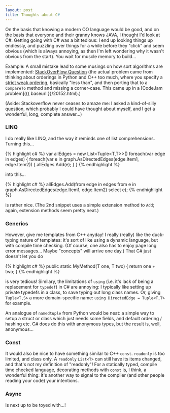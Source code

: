 ```yaml
---
layout: post
title: Thoughts about C#
---
```


On the basis that knowing a modern OO language would be good, and on the basis that everyone and their granny knows JAVA, I thought I'd look at C#.  Getting going with C# was a bit tedious: I end up looking things up endlessly, and puzzling over things for a while before they "click" and seem obvious (which is always annoying, as then I'm left wondering why it wasn't obvious from the start).  You wait for muscle memory to build...  

Example: A small mistake lead to some musings on how sort algorithms are implemented: [StackOverFlow Question](http://stackoverflow.com/questions/30865510/why-does-failing-to-recognise-equality-mess-up-c-sharp-listt-sort) (the actual problem came from thinking about orderings in Python and C++ too much, where you specify a [strict weak ordering](https://en.wikipedia.org/wiki/Weak_ordering#Strict_weak_orderings), basically "less than", and then porting that to a `CompareTo` method and missing a corner-case.  This came up in a [CodeJam problem]({{ baseurl }}/20152.html).)

<!--more-->

(Aside: Stackoverflow never ceases to amaze me: I asked a kind-of-silly question, which probably I could have thought about myself, and I get a wonderful, long, complete answer...)

### LINQ ###

I do really like LINQ, and the way it reminds one of list comprehensions.  Turning this...

{% highlight c# %}
var allEdges = new List<Tuple<T,T>>()
foreach(var edge in edges)
{
	foreach(var e in graph.AsDirectedEdges(edge.Item1, edge.Item2))
	{
		allEdges.Add(e);
	}
}
{% endhighlight %}

into this...

{% highlight c# %}
allEdges.Add(from edge in edges
	from e in graph.AsDirectedEdges(edge.Item1, edge.Item2)
	select e);
{% endhighlight %}

is rather nice.  (The 2nd snippet uses a simple extension method to `Add`; again, extension methods seem pretty neat.)

### Generics ###

However, give me templates from C++ anyday!  I really (really) like the duck-typing nature of templates: it's sort of like using a dynamic language, but with compile time checking.  (Of course, one also has to enjoy page long error messages...  Maybe "concepts" will arrive one day.)  That C# just doesn't let you do

{% highlight c# %}
public static MyMethod<T>(T one, T two)
{
   return one + two;
}
{% endhighlight %}

is very tedious!  Similary, the limitations of `using` (i.e. it's lack of being a replacement for `typedef`) in C# are annoying: I typically like setting up private typedefs in a class, to save typing out long class names.  Or, giving `Tuple<T,S>` a more domain-specific name: `using DirectedEdge = Tuple<T,T>` for example.

An analogue of `namedtuple` from Python would be neat: a simple way to setup a struct or class which just needs some fields, and default ordering / hashing etc.  C# does do this with anonymous types, but the result is, well, anonymous...

### Const ###

It would also be nice to have something similar to C++ `const`.  `readonly` is too limited, and class only.  A `readonly` `List<T>` can still have its items changed, and that's not my definition of "readonly"!  For a statically typed, compile time checked language, decorating methods with `const` is, I think, a wonderful thing: it's another way to signal to the compiler (and other people reading your code) your intentions.

### Async ###

Is next up to be toyed with...!